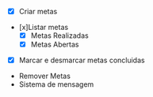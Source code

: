 - [x] Criar metas
- [x]Listar metas
    - [x] Metas Realizadas
    - [x] Metas Abertas
- [x] Marcar e desmarcar metas concluidas
- Remover Metas
- Sistema de mensagem 
